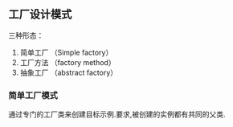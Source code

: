 ## 工厂设计模式
三种形态：
1. 简单工厂 （Simple factory）
2. 工厂方法 （factory method）
3. 抽象工厂 （abstract factory）

### 简单工厂模式

通过专门的工厂类来创建目标示例.要求,被创建的实例都有共同的父类.

